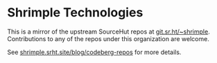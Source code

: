 # Shrimple Technologies

This is a mirror of the upstream SourceHut repos at [git.sr.ht/~shrimple](https://git.sr.ht/~shrimple). Contributions to any of the repos under this organization are welcome.



See [shrimple.srht.site/blog/codeberg-repos](https://shrimple.srht.site/blog/codeberg-repos/) for more details.
